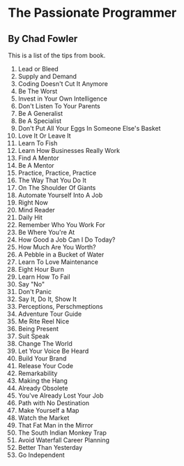 # The Passionate Programmer #
## By Chad Fowler ##

This is a list of the tips from book.

1. Lead or Bleed
2. Supply and Demand
3. Coding Doesn't Cut It Anymore
4. Be The Worst
5. Invest in Your Own Intelligence
6. Don't Listen To Your Parents
7. Be A Generalist
8. Be A Specialist
9. Don't Put All Your Eggs In Someone Else's Basket
10. Love It Or Leave It
11. Learn To Fish
12. Learn How Businesses Really Work
13. Find A Mentor
14. Be A Mentor
15. Practice, Practice, Practice
16. The Way That You Do It
17. On The Shoulder Of Giants
18. Automate Yourself Into A Job
19. Right Now
20. Mind Reader
21. Daily Hit
22. Remember Who You Work For
23. Be Where You're At
24. How Good a Job Can I Do Today?
25. How Much Are You Worth?
26. A Pebble in a Bucket of Water
27. Learn To Love Maintenance
28. Eight Hour Burn
29. Learn How To Fail
30. Say "No"
31. Don't Panic
32. Say It, Do It, Show It
33. Perceptions, Perschmeptions
34. Adventure Tour Guide
35. Me Rite Reel Nice
36. Being Present
37. Suit Speak
38. Change The World
39. Let Your Voice Be Heard
40. Build Your Brand
41. Release Your Code
42. Remarkability
43. Making the Hang
44. Already Obsolete
45. You've Already Lost Your Job
46. Path with No Destination
47. Make Yourself a Map
48. Watch the Market
49. That Fat Man in the Mirror
50. The South Indian Monkey Trap
51. Avoid Waterfall Career Planning
52. Better Than Yesterday
53. Go Independent
